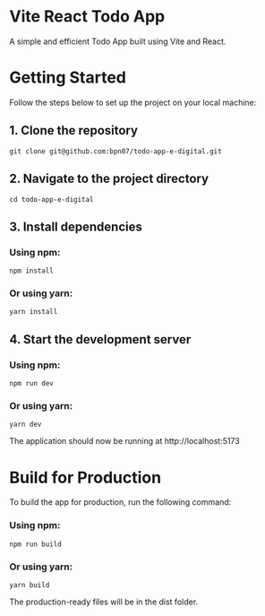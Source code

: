 # Vite React Todo App
A simple and efficient Todo App built using Vite and React.

# Getting Started
Follow the steps below to set up the project on your local machine:

## 1. Clone the repository
``` git clone git@github.com:bpn07/todo-app-e-digital.git ```

## 2. Navigate to the project directory
``` cd todo-app-e-digital ```

## 3. Install dependencies

### Using npm:
``` npm install ```
### Or using yarn:
```yarn install```

## 4. Start the development server

### Using npm:
```npm run dev```
### Or using yarn:
```yarn dev```

The application should now be running at http://localhost:5173

# Build for Production
To build the app for production, run the following command:

### Using npm:
```npm run build```
### Or using yarn:
```yarn build```

The production-ready files will be in the dist folder.

